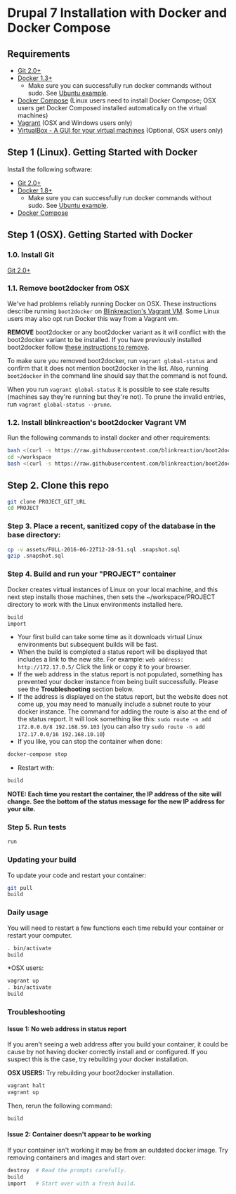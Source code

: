 # Drupal 7 Installation with Docker and Docker Compose

## Requirements
- [Git 2.0+](http://git-scm.com/book/en/v2/Getting-Started-Installing-Git)
- [Docker 1.3+](https://docs.docker.com/installation/)
  - Make sure you can successfully run docker commands without sudo. See [Ubuntu example](https://docs.docker.com/installation/ubuntulinux/#giving-non-root-access).
- [Docker Compose](http://docs.docker.com/compose/) (Linux users need to install Docker Compose; OSX users get Docker Composed installed automatically on the virtual machines)
- [Vagrant](https://www.vagrantup.com) (OSX and Windows users only)
- [VirtualBox - A GUI for your virtual machines](https://www.virtualbox.org/wiki/Downloads) (Optional, OSX users only)

## Step 1 (Linux). Getting Started with Docker

Install the following software:

- [Git 2.0+](http://git-scm.com/book/en/v2/Getting-Started-Installing-Git)
- [Docker 1.8+](https://docs.docker.com/installation/)
  - Make sure you can successfully run docker commands without sudo. See [Ubuntu example](https://docs.docker.com/installation/ubuntulinux/#giving-non-root-access).
- [Docker Compose](http://docs.docker.com/compose/)


## Step 1 (OSX). Getting Started with Docker

### 1.0.  Install Git

[Git 2.0+](http://git-scm.com/book/en/v2/Getting-Started-Installing-Git)

### 1.1. Remove boot2docker from OSX

We've had problems reliably running Docker on OSX. These instructions describe running `boot2docker` on [Blinkreaction's Vagrant VM](https://github.com/blinkreaction/boot2docker-vagrant). Some Linux users may also opt run Docker this way from a Vagrant vm.

**REMOVE** boot2docker or any boot2docker variant as it will conflict with the boot2docker variant to be installed. If you have previously installed boot2docker follow [these instructions to remove](http://therealmarv.com/blog/how-to-fully-uninstall-the-offical-docker-os-x-installation/).

To make sure you removed boot2docker, run `vagrant global-status` and confirm that it does not mention boot2docker in the list. Also, running `boot2docker` in the command line should say that the command is not found.

When you run `vagrant global-status` it is possible to see stale results (machines say they're running but they're not). To prune the invalid entries, run `vagrant global-status --prune`.

### 1.2. Install blinkreaction's boot2docker Vagrant VM

Run the following commands to install docker and other requirements:

``` bash
bash <(curl -s https://raw.githubusercontent.com/blinkreaction/boot2docker-vagrant/master/scripts/presetup-mac.sh)
cd ~/workspace
bash <(curl -s https://raw.githubusercontent.com/blinkreaction/boot2docker-vagrant/master/scripts/setup.sh)
```

## Step 2. Clone this repo

``` bash
git clone PROJECT_GIT_URL
cd PROJECT
```

### Step 3. Place a recent, sanitized copy of the database in the base directory:

``` bash
cp -v assets/FULL-2016-06-22T12-28-51.sql .snapshot.sql
gzip .snapshot.sql
```

### Step 4. Build and run your "PROJECT" container

Docker creates virtual instances of Linux on your local machine, and this next step installs those machines, then sets the ~/workspace/PROJECT directory to work with the Linux environments installed here.

``` bash
build
import
```

- Your first build can take some time as it downloads virtual Linux environments but subsequent builds will be fast.
- When the build is completed a status report will be displayed that includes a link to the new site. For example: `web address: http://172.17.0.5/` Click the link or copy it to your browser.
- If the web address in the status report is not populated, something has prevented your docker instance from being built successfully. Please see the **Troubleshooting** section below.
- If the address is displayed on the status report, but the website does not come up, you may need to manually include a subnet route to your docker instance. The command for adding the route is also at the end of the status report. It will look something like this: `sudo route -n add 172.0.0.0/8 192.168.59.103` (you can also try `sudo route -n add 172.17.0.0/16 192.168.10.10`)
- If you like, you can stop the container when done:

```bash
docker-compose stop
```

- Restart with:

```bash
build
```
**NOTE: Each time you restart the container, the IP address of the site will change. See the bottom of the status message for the new IP address for your site.**

### Step 5. Run tests

``` bash
run
```

### Updating your build

To update your code and restart your container:

``` bash
git pull
build
```

### Daily usage

You will need to restart a few functions each time rebuild your container or restart your computer.

```bash
. bin/activate
build
```

*OSX users:

```bash
vagrant up
. bin/activate
build
```

### Troubleshooting

#### Issue 1: No web address in status report

If you aren't seeing a web address after you build your container, it could be cause by not having docker correctly install and or configured. If you suspect this is the case, try rebuilding your docker installation.

**OSX USERS:** Try rebuilding your boot2docker installation.

```bash
vagrant halt
vagrant up
```

Then, rerun the following command:

```bash
build
```

#### Issue 2: Container doesn't appear to be working

If your container isn't working it may be from an outdated docker image. Try removing containers and images and start over:

``` bash
destroy  # Read the prompts carefully.
build
import   # Start over with a fresh build.
```
